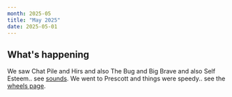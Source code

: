 ```yaml
---
month: 2025-05
title: "May 2025"
date: 2025-05-01
---
```


## What's happening

We saw Chat Pile and Hirs and also The Bug and Big Brave and also Self Esteem.. see [sounds](/music/). We went to Prescott and things were speedy.. see the [wheels page](/wheels/).
